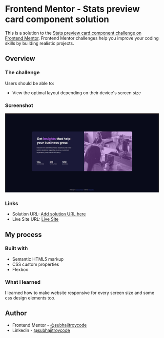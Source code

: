 # Frontend Mentor - Stats preview card component solution

This is a solution to the [Stats preview card component challenge on Frontend Mentor](https://www.frontendmentor.io/challenges/stats-preview-card-component-8JqbgoU62). Frontend Mentor challenges help you improve your coding skills by building realistic projects.

## Overview

### The challenge

Users should be able to:

- View the optimal layout depending on their device's screen size

### Screenshot

![](https://github.com/subhajitroycode/stats-preview-card-component/blob/master/images/Screenshot%202021-05-08%20230626.jpg)

### Links

- Solution URL: [Add solution URL here](https://your-solution-url.com)
- Live Site URL: [Live Site](https://subhajitroycode.github.io/stats-preview-card-component)

## My process

### Built with

- Semantic HTML5 markup
- CSS custom properties
- Flexbox

### What I learned

I learned how to make website responsive for every screen size and some css design elements too.

## Author

- Frontend Mentor - [@subhajitroycode](https://www.frontendmentor.io/profile/subhajitroycode)
- Linkedin - [@subhajitroycode](https://www.linkedin.com/in/subhajitroycode/)
